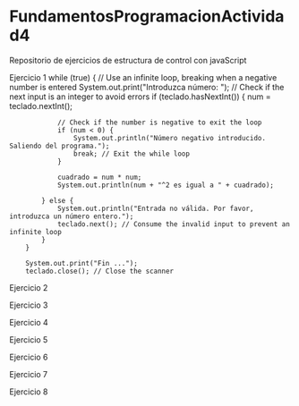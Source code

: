 # FundamentosProgramacionActividad4
Repositorio de ejercicios de estructura de control con javaScript

Ejercicio 1 
while (true) { // Use an infinite loop, breaking when a negative number is entered
            System.out.print("Introduzca número: ");
            // Check if the next input is an integer to avoid errors
            if (teclado.hasNextInt()) {
                num = teclado.nextInt();

                // Check if the number is negative to exit the loop
                if (num < 0) {
                    System.out.println("Número negativo introducido. Saliendo del programa.");
                    break; // Exit the while loop
                }

                cuadrado = num * num;
                System.out.println(num + "^2 es igual a " + cuadrado);

            } else {
                System.out.println("Entrada no válida. Por favor, introduzca un número entero.");
                teclado.next(); // Consume the invalid input to prevent an infinite loop
            }
        }

        System.out.print("Fin ...");
        teclado.close(); // Close the scanner
Ejercicio 2

Ejercicio 3

Ejercicio 4 

Ejercicio 5

Ejercicio 6

Ejercicio 7

Ejercicio 8

